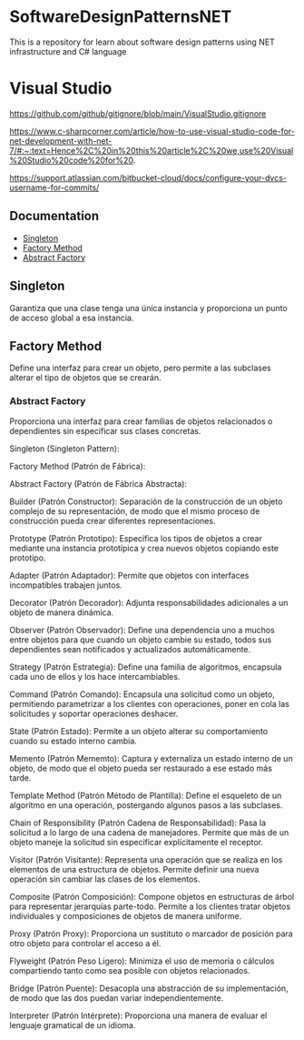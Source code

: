 # SoftwareDesignPatternsNET
This is a repository for learn about software design patterns using NET infrastructure and C# language

# Visual Studio
https://github.com/github/gitignore/blob/main/VisualStudio.gitignore


https://www.c-sharpcorner.com/article/how-to-use-visual-studio-code-for-net-development-with-net-7/#:~:text=Hence%2C%20in%20this%20article%2C%20we,use%20Visual%20Studio%20code%20for%20.

https://support.atlassian.com/bitbucket-cloud/docs/configure-your-dvcs-username-for-commits/

## Documentation

* [Singleton](#singleton)
* [Factory Method ](#factory-method )
* [Abstract Factory](#abstract-factory)


## Singleton

Garantiza que una clase tenga una única instancia y proporciona un punto de acceso global a esa instancia.

## Factory Method 

Define una interfaz para crear un objeto, pero permite a las subclases alterar el tipo de objetos que se crearán.

### Abstract Factory

Proporciona una interfaz para crear familias de objetos relacionados o dependientes sin especificar sus clases concretas.


Singleton (Singleton Pattern): 

Factory Method (Patrón de Fábrica): 

Abstract Factory (Patrón de Fábrica Abstracta): 

Builder (Patrón Constructor): Separación de la construcción de un objeto complejo de su representación, de modo que el mismo proceso de construcción pueda crear diferentes representaciones.

Prototype (Patrón Prototipo): Especifica los tipos de objetos a crear mediante una instancia prototípica y crea nuevos objetos copiando este prototipo.

Adapter (Patrón Adaptador): Permite que objetos con interfaces incompatibles trabajen juntos.

Decorator (Patrón Decorador): Adjunta responsabilidades adicionales a un objeto de manera dinámica.

Observer (Patrón Observador): Define una dependencia uno a muchos entre objetos para que cuando un objeto cambie su estado, todos sus dependientes sean notificados y actualizados automáticamente.

Strategy (Patrón Estrategia): Define una familia de algoritmos, encapsula cada uno de ellos y los hace intercambiables.

Command (Patrón Comando): Encapsula una solicitud como un objeto, permitiendo parametrizar a los clientes con operaciones, poner en cola las solicitudes y soportar operaciones deshacer.

State (Patrón Estado): Permite a un objeto alterar su comportamiento cuando su estado interno cambia.

Memento (Patrón Mememto): Captura y externaliza un estado interno de un objeto, de modo que el objeto pueda ser restaurado a ese estado más tarde.

Template Method (Patrón Método de Plantilla): Define el esqueleto de un algoritmo en una operación, postergando algunos pasos a las subclases.

Chain of Responsibility (Patrón Cadena de Responsabilidad): Pasa la solicitud a lo largo de una cadena de manejadores. Permite que más de un objeto maneje la solicitud sin especificar explícitamente el receptor.

Visitor (Patrón Visitante): Representa una operación que se realiza en los elementos de una estructura de objetos. Permite definir una nueva operación sin cambiar las clases de los elementos.

Composite (Patrón Composición): Compone objetos en estructuras de árbol para representar jerarquías parte-todo. Permite a los clientes tratar objetos individuales y composiciones de objetos de manera uniforme.

Proxy (Patrón Proxy): Proporciona un sustituto o marcador de posición para otro objeto para controlar el acceso a él.

Flyweight (Patrón Peso Ligero): Minimiza el uso de memoria o cálculos compartiendo tanto como sea posible con objetos relacionados.

Bridge (Patrón Puente): Desacopla una abstracción de su implementación, de modo que las dos puedan variar independientemente.

Interpreter (Patrón Intérprete): Proporciona una manera de evaluar el lenguaje gramatical de un idioma.